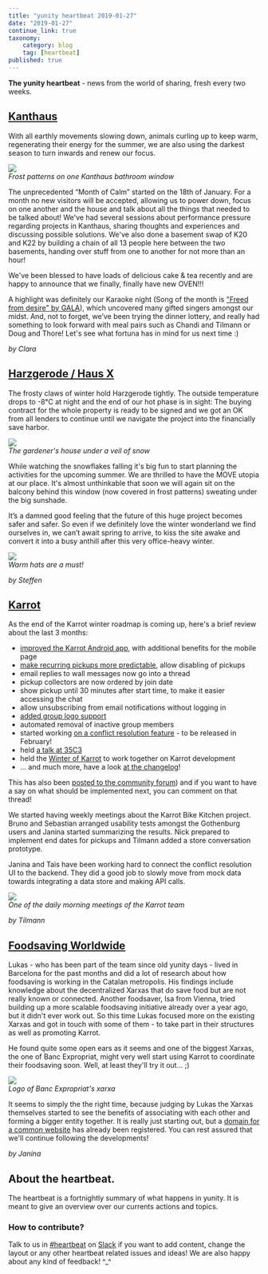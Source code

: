 ```yaml
---
title: "yunity heartbeat 2019-01-27"
date: "2019-01-27"
continue_link: true
taxonomy:
    category: blog
    tag: [heartbeat]
published: true
---
```


**The yunity heartbeat** - news from the world of sharing, fresh every two weeks.

## [Kanthaus](https://kanthaus.online)

With all earthly movements slowing down, animals curling up to keep warm, regenerating their energy for the summer, we are also using the darkest season to turn inwards and renew our focus.

![](eisblumen.jpg)<br>
_Frost patterns on one Kanthaus bathroom window_

The unprecedented “Month of Calm” started on the 18th of January. For a month no new visitors will be accepted, allowing us to power down, focus on one another and the house and talk about all the things that needed to be talked about! We've had several sessions about performance pressure regarding projects in Kanthaus, sharing thoughts and experiences and discussing possible solutions. We've also done a basement swap of K20 and K22 by building a chain of all 13 people here between the two basements, handing over stuff from one to another for not more than an hour!

We've been blessed to have loads of delicious cake & tea recently and are happy to announce that we finally, finally have new OVEN!!!

A highlight was definitely our Karaoke night (Song of the month is ["Freed from desire" by GALA](https://www.youtube.com/watch?v=p3l7fgvrEKM)), which uncovered many gifted singers amongst our midst. And, not to forget, we’ve been trying the dinner lottery, and really had something to look forward with meal pairs such as Chandi and Tilmann or Doug and Thore! Let's see what fortuna has in mind for us next time :)

_by Clara_

## [Harzgerode / Haus X](http://freiefeldlage.de/)

The frosty claws of winter hold Harzgerode tightly. The outside temperature drops to -8°C at night and the end of our hot phase is in sight: The buying contract for the whole property is ready to be signed and we got an OK from all lenders to continue until we navigate the project into the financially save harbor.

![](hzSnow.jpg)<br>
_The gardener's house under a veil of snow_

While watching the snowflakes falling it's big fun to start planning the activities for the upcoming summer. We are thrilled to have the MOVE utopia at our place. It's almost unthinkable that soon we will again sit on the balcony behind this window (now covered in frost patterns) sweating under the big sunshade.

It’s a damned good feeling that the future of this huge project becomes safer and safer. So even if we definitely love the winter wonderland we find ourselves in, we can’t await spring to arrive, to kiss the site awake and convert it into a busy anthill after this very office-heavy winter.

![](steffenSnow.jpg)<br>
_Warm hats are a must!_

_by Steffen_

## [Karrot](https://karrot.world)

As the end of the Karrot winter roadmap is coming up, here's a brief review about the last 3 months:

- [improved the Karrot Android app](https://github.com/yunity/karrot-frontend/issues/984), with additional benefits for the mobile page
- [make recurring pickups more predictable](https://community.foodsaving.world/t/pickups-refreshed/199), allow disabling of pickups
- email replies to wall messages now go into a thread
- pickup collectors are now ordered by join date
- show pickup until 30 minutes after start time, to make it easier accessing the chat
- allow unsubscribing from email notifications without logging in
- [added group logo support](https://community.foodsaving.world/t/new-upload-your-group-logo/209)
- automated removal of inactive group members
- started working [on a conflict resolution feature](https://community.foodsaving.world/t/conflict-resolution-with-possibility-to-remove-user-from-group/201) - to be released in February!
- held [a talk at 35C3](https://media.ccc.de/v/35c3-9882-the_foodsaving_grassroots_movement)
- held the [Winter of Karrot](https://kanthaus.online/events/2019-01-01_winter-of-karrot) to work together on Karrot development
- ... and much more, have a look [at the changelog](https://github.com/yunity/karrot-frontend/blob/master/CHANGELOG.md)!

This has also been [posted to the community forum](https://community.foodsaving.world/t/collecting-and-voting-on-feature-requests-for-karrot-spring-2019/217)) and if you want to have a say on what should be implemented next, you can comment on that thread!

We started having weekly meetings about the Karrot Bike Kitchen project. Bruno and Sebastian arranged usability tests amongst the Gothenburg users and Janina started summarizing the results. Nick prepared to implement end dates for pickups and Tilmann added a store conversation prototype.

Janina and Tais have been working hard to connect the conflict resolution UI to the backend. They did a good job to slowly move from mock data towards integrating a data store and making API calls.

![](winterOfKarrot.jpg)<br>
_One of the daily morning meetings of the Karrot team_

_by Tilmann_

## [Foodsaving Worldwide](https://foodsaving.world)

Lukas - who has been part of the team since old yunity days - lived in Barcelona for the past months and did a lot of research about how foodsaving is working in the Catalan metropolis. His findings include knowledge about the decentralized Xarxas that do save food but are not really known or connected. Another foodsaver, Isa from Vienna, tried building up a more scalable foodsaving initiative already over a year ago, but it didn't ever work out. So this time Lukas focused more on the existing Xarxas and got in touch with some of them - to take part in their structures as well as promoting Karrot.

He found quite some open ears as it seems and one of the biggest Xarxas, the one of Banc Expropriat, might very well start using Karrot to coordinate their foodsaving soon. Well, at least they'll try it out... ;)

![](0xarxa.png)<br>
_Logo of Banc Expropriat's xarxa_

It seems to simply the the right time, because judging by Lukas the Xarxas themselves started to see the benefits of associating with each other and forming a bigger entity together. It is really just starting out, but a [domain for a common website](https://xarxesdaliments.wordpress.com/) has already been registered. You can rest assured that we'll continue following the developments!

_by Janina_

## About the heartbeat.
The heartbeat is a fortnightly summary of what happens in yunity. It is meant to give an overview over our currents actions and topics.

### How to contribute?
Talk to us in [#heartbeat](https://yunity.slack.com/messages/heartbeat/) on [Slack](https://slackin.yunity.org) if you want to add content, change the layout or any other heartbeat related issues and ideas! We are also happy about any kind of feedback! ^\_^
